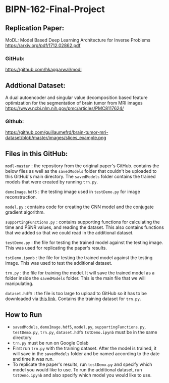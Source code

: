 # BIPN-162-Final-Project

## Replication Paper:
MoDL: Model Based Deep Learning Architecture for Inverse Problems
https://arxiv.org/pdf/1712.02862.pdf 

### GitHub:
https://github.com/hkaggarwal/modl 

## Addtional Dataset:
A dual autoencoder and singular value decomposition based feature optimization for the segmentation of brain tumor from MRI images
https://www.ncbi.nlm.nih.gov/pmc/articles/PMC8117624/ 

### Github:
https://github.com/guillaumefrd/brain-tumor-mri-dataset/blob/master/images/slices_example.png 

## Files in this GitHub:
`modl-master` : the repository from the original paper's GitHub. contains the below files as well as the `savedModels` folder that couldn't be uploaded to this GitHub's main directory. The `savedModels` folder contains the trained models that were created by running `trn.py`.

`demoImage.hdf5` : the testing image used in `testDemo.py` for image reconstruction.

`model.py` : contains code for creating the CNN model and the conjugate gradient algorithm.

`supportingFunctions.py` : contains supporting functions for calculating the time and PSNR values, and reading the dataset. This also contains functions that we added so that we could read in the additional dataset.

`testDemo.py` : the file for testing the trained model against the testing image. This was used for replicating the paper's results. 

`tstDemo.ipynb` : the file for testing the trained model against the testing image. This was used to test the additional dataset.

`trn.py` : the file for training the model. It will save the trained model as a folder inside the `savedModels` folder. This is the main file that we will manipulating. 

`dataset.hdf5` : the file is too large to upload to GitHub so it has to be downloaded via [this link](https://drive.google.com/file/d/1qp-l9kJbRfQU1W5wCjOQZi7I3T6jwA37/view?usp=sharing). Contains the training dataset for `trn.py`. 

## How to Run
- `savedModels`, `demoImage.hdf5`, `model.py`, `supportingFunctions.py`, `testDemo.py`, `trn.py`, `dataset.hdf5` `tstDemo.ipynb` must be in the same directory
- `trn.py` must be run on Google Colab
- First run `trn.py` with the training dataset. After the model is trained, it will save in the `savedModels` folder and be named according to the date and time it was run. 
- To replicate the paper's results, run `testDemo.py` and specify which model you would like to use. To run the additional dataset, run `tstDemo.ipynb` and also specify which model you would like to use.
